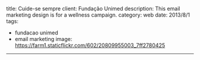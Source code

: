 title: Cuide-se sempre
client: Fundação Unimed
description: This email marketing design is for a wellness campaign.
category: web
date: 2013/8/1
tags: 
- fundacao unimed
- email marketing
image: https://farm1.staticflickr.com/602/20809955003_7ff2780425
---
